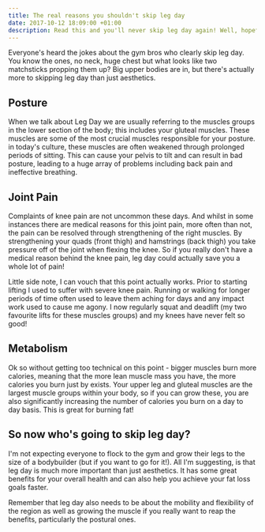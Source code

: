 ```yaml
---
title: The real reasons you shouldn't skip leg day
date: 2017-10-12 18:09:00 +01:00
description: Read this and you'll never skip leg day again! Well, hopefully not.
---
```


Everyone's heard the jokes about the gym bros who clearly skip leg day. You know the ones, no neck, huge chest but what looks like two matchsticks propping them up? Big upper bodies are in, but there's actually more to skipping leg day than just aesthetics. 

## Posture
When we talk about Leg Day we are usually referring to the muscles groups in the lower section of the body; this includes your gluteal muscles. These muscles are some of the most crucial muscles responsible for your posture. in today's culture, these muscles are often weakened through prolonged periods of sitting. This can cause your pelvis to tilt and can result in bad posture, leading to a huge array of problems including back pain and ineffective breathing.

## Joint Pain
Complaints of knee pain are not uncommon these days. And whilst in some instances there are medical reasons for this joint pain, more often than not, the pain can be resolved through strengthening of the right muscles. By strengthening your quads (front thigh) and hamstrings (back thigh) you take pressure off of the joint when flexing the knee. So if you really don't have a medical reason behind the knee pain, leg day could actually save you a whole lot of pain!

Little side note, I can vouch that this point actually works. Prior to starting lifting I used to suffer with severe knee pain. Running or walking for longer periods of time often used to leave them aching for days and any impact work used to cause me agony. I now regularly squat and deadlift (my two favourite lifts for these muscles groups) and my knees have never felt so good! 

## Metabolism
Ok so without getting too technical on this point - bigger muscles burn more calories, meaning that the more lean muscle mass you have, the more calories you burn just by exists. Your upper leg and gluteal muscles are the largest muscle groups within your body, so if you can grow these, you are also significantly increasing the number of calories you burn on a day to day basis. This is great for burning fat!

## So now who's going to skip leg day?
I'm not expecting everyone to flock to the gym and grow their legs to the size of a bodybuilder (but if you want to go for it!). All I'm suggesting, is that leg day is much more important than just aesthetics. It has some great benefits for your overall health and can also help you achieve your fat loss goals faster.  

Remember that leg day also needs to be about the mobility and flexibility of the region as well as growing the muscle if you really want to reap the benefits, particularly the postural ones.